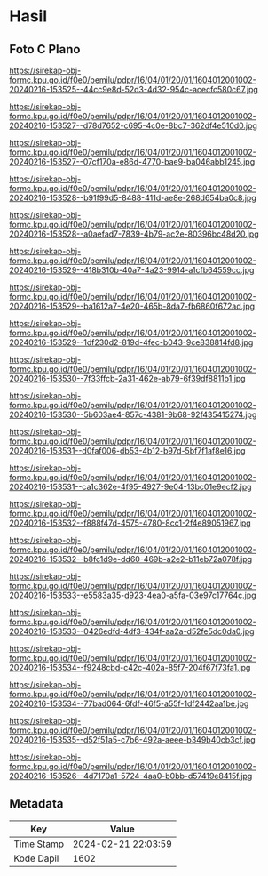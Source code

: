 # Hasil

## Foto C Plano

https://sirekap-obj-formc.kpu.go.id/f0e0/pemilu/pdpr/16/04/01/20/01/1604012001002-20240216-153525--44cc9e8d-52d3-4d32-954c-acecfc580c67.jpg

https://sirekap-obj-formc.kpu.go.id/f0e0/pemilu/pdpr/16/04/01/20/01/1604012001002-20240216-153527--d78d7652-c695-4c0e-8bc7-362df4e510d0.jpg

https://sirekap-obj-formc.kpu.go.id/f0e0/pemilu/pdpr/16/04/01/20/01/1604012001002-20240216-153527--07cf170a-e86d-4770-bae9-ba046abb1245.jpg

https://sirekap-obj-formc.kpu.go.id/f0e0/pemilu/pdpr/16/04/01/20/01/1604012001002-20240216-153528--b91f99d5-8488-411d-ae8e-268d654ba0c8.jpg

https://sirekap-obj-formc.kpu.go.id/f0e0/pemilu/pdpr/16/04/01/20/01/1604012001002-20240216-153528--a0aefad7-7839-4b79-ac2e-80396bc48d20.jpg

https://sirekap-obj-formc.kpu.go.id/f0e0/pemilu/pdpr/16/04/01/20/01/1604012001002-20240216-153529--418b310b-40a7-4a23-9914-a1cfb64559cc.jpg

https://sirekap-obj-formc.kpu.go.id/f0e0/pemilu/pdpr/16/04/01/20/01/1604012001002-20240216-153529--ba1612a7-4e20-465b-8da7-fb6860f672ad.jpg

https://sirekap-obj-formc.kpu.go.id/f0e0/pemilu/pdpr/16/04/01/20/01/1604012001002-20240216-153529--1df230d2-819d-4fec-b043-9ce838814fd8.jpg

https://sirekap-obj-formc.kpu.go.id/f0e0/pemilu/pdpr/16/04/01/20/01/1604012001002-20240216-153530--7f33ffcb-2a31-462e-ab79-6f39df8811b1.jpg

https://sirekap-obj-formc.kpu.go.id/f0e0/pemilu/pdpr/16/04/01/20/01/1604012001002-20240216-153530--5b603ae4-857c-4381-9b68-92f435415274.jpg

https://sirekap-obj-formc.kpu.go.id/f0e0/pemilu/pdpr/16/04/01/20/01/1604012001002-20240216-153531--d0faf006-db53-4b12-b97d-5bf7f1af8e16.jpg

https://sirekap-obj-formc.kpu.go.id/f0e0/pemilu/pdpr/16/04/01/20/01/1604012001002-20240216-153531--ca1c362e-4f95-4927-9e04-13bc01e9ecf2.jpg

https://sirekap-obj-formc.kpu.go.id/f0e0/pemilu/pdpr/16/04/01/20/01/1604012001002-20240216-153532--f888f47d-4575-4780-8cc1-2f4e89051967.jpg

https://sirekap-obj-formc.kpu.go.id/f0e0/pemilu/pdpr/16/04/01/20/01/1604012001002-20240216-153532--b8fc1d9e-dd60-469b-a2e2-b11eb72a078f.jpg

https://sirekap-obj-formc.kpu.go.id/f0e0/pemilu/pdpr/16/04/01/20/01/1604012001002-20240216-153533--e5583a35-d923-4ea0-a5fa-03e97c17764c.jpg

https://sirekap-obj-formc.kpu.go.id/f0e0/pemilu/pdpr/16/04/01/20/01/1604012001002-20240216-153533--0426edfd-4df3-434f-aa2a-d52fe5dc0da0.jpg

https://sirekap-obj-formc.kpu.go.id/f0e0/pemilu/pdpr/16/04/01/20/01/1604012001002-20240216-153534--f9248cbd-c42c-402a-85f7-204f67f73fa1.jpg

https://sirekap-obj-formc.kpu.go.id/f0e0/pemilu/pdpr/16/04/01/20/01/1604012001002-20240216-153534--77bad064-6fdf-46f5-a55f-1df2442aa1be.jpg

https://sirekap-obj-formc.kpu.go.id/f0e0/pemilu/pdpr/16/04/01/20/01/1604012001002-20240216-153535--d52f51a5-c7b6-492a-aeee-b349b40cb3cf.jpg

https://sirekap-obj-formc.kpu.go.id/f0e0/pemilu/pdpr/16/04/01/20/01/1604012001002-20240216-153526--4d7170a1-5724-4aa0-b0bb-d57419e8415f.jpg


## Metadata

| Key        | Value               |
| ---------- | ------------------- |
| Time Stamp | 2024-02-21 22:03:59 |
| Kode Dapil | 1602                |




